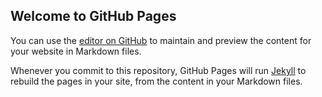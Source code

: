 ## Welcome to GitHub Pages

You can use the [editor on GitHub](https://github.com/r3ap3rpy/r3ap3rpy.github.io/edit/master/index.md) to maintain and preview the content for your website in Markdown files.

Whenever you commit to this repository, GitHub Pages will run [Jekyll](https://jekyllrb.com/) to rebuild the pages in your site, from the content in your Markdown files.
